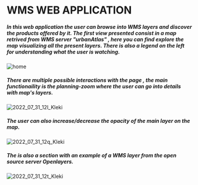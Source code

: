 # WMS WEB APPLICATION

##### In this web application the user can browse into WMS layers and discover the products offered by it. The first view presented consist in a map retrived from WMS server "urbanAtlas" , here you can find explore the map visualizing all the present layers. There is also a legend on the left for understanding what the user is watching.


![home](https://user-images.githubusercontent.com/72390465/182045180-4b82b99a-58ce-4a5c-b7ef-7f8d67a496dc.png)

##### There are multiple possible interactions with the page , the main functionaility is the planning-zoom where the user can go into details with map's layers.

![2022_07_31_12l_Kleki](https://user-images.githubusercontent.com/72390465/182045426-df519403-a48b-4600-8af8-e2608332e229.png)

##### The user can also increase/decrease the opacity of the main layer on the map.

![2022_07_31_12q_Kleki](https://user-images.githubusercontent.com/72390465/182045610-124a93d3-34f5-4ca9-bdda-ecb97e43a23f.png)

##### The is also a section with an example of a WMS layer from the open source server Openlayers.

![2022_07_31_12t_Kleki](https://user-images.githubusercontent.com/72390465/182045735-bd91e0b5-33f6-4d4c-9edc-18ef6f8cd7a8.png)
